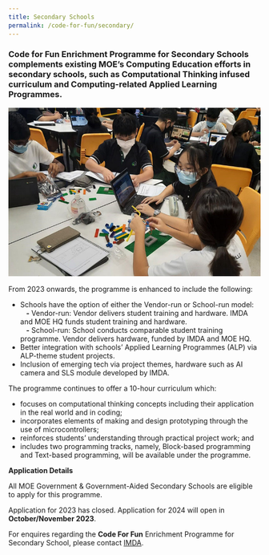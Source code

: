 ```yaml
---
title: Secondary Schools
permalink: /code-for-fun/secondary/
---
```

### Code for Fun Enrichment Programme for Secondary Schools complements existing MOE’s Computing Education efforts in secondary schools, such as Computational Thinking infused curriculum and Computing-related Applied Learning Programmes.

![Students coding in class](/images/cff/codeforfun2.jpg)

From 2023 onwards, the programme is enhanced to include the following:
* Schools have the option of either the Vendor-run or School-run model:
<br>&nbsp;&nbsp; **-** Vendor-run: Vendor delivers student training and hardware. IMDA and MOE HQ funds student training and hardware.
<br>&nbsp;&nbsp;&nbsp;**-** School-run: School conducts comparable student training programme. Vendor delivers hardware, funded by IMDA and MOE HQ.
* Better integration with schools’ Applied Learning Programmes (ALP) via ALP-theme student projects.
* Inclusion of emerging tech via project themes, hardware such as AI camera and SLS module developed by IMDA.


The programme continues to offer a 10-hour curriculum which:

*   focuses on computational thinking concepts including their application in the real world and in coding; 
*   incorporates elements of making and design prototyping through the use of microcontrollers;
*  reinforces students’ understanding through practical project work; and
*  includes two programming tracks, namely, Block-based programming and Text-based programming, will be available under the programme.

**Application Details**

All MOE Government &amp; Government-Aided Secondary Schools are eligible to apply for this programme.

Application for 2023 has closed.  Application for 2024 will open in **October/November 2023**.&nbsp;

For enquires regarding the **Code For Fun** Enrichment Programme for Secondary School, please contact&nbsp;[IMDA](mailto:sing_yuan_tan_from.tp@imda.gov.sg;imda_codesg@imda.gov.sg).